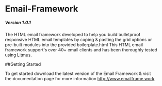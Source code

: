 # Email-Framework
##### Version 1.0.1

The HTML email framework developed to help you build bulletproof responsive HTML email templates by coping & pasting the grid options or pre-built modules into the provided boilerplate.html This HTML email framework support's over 40+ email clients and has been thoroughly tested using Litmus. 

##Getting Started

To get started download the latest version of the Email Framework & visit the documentation page for more information http://www.emailframe.work


